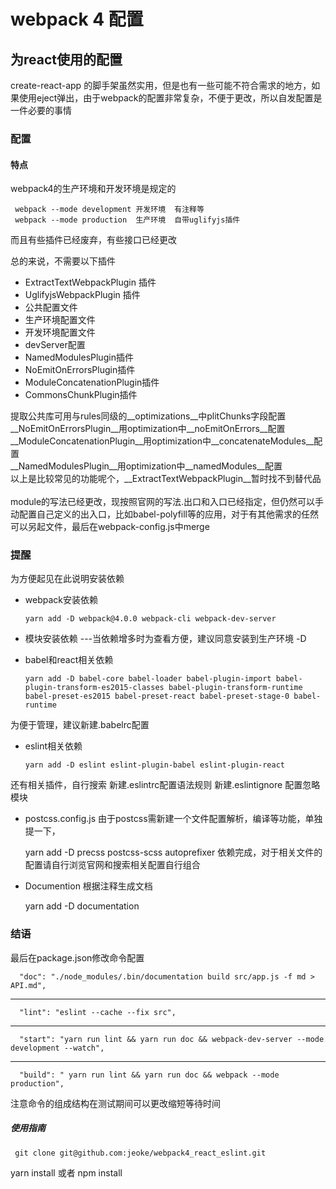 webpack 4 配置
===============
为react使用的配置
------------------
create-react-app 的脚手架虽然实用，但是也有一些可能不符合需求的地方，如果使用eject弹出，由于webpack的配置非常复杂，不便于更改，所以自发配置是一件必要的事情
     

### 配置

#### 特点
webpack4的生产环境和开发环境是规定的

     webpack --mode development 开发环境  有注释等 
     webpack --mode production  生产环境  自带uglifyjs插件

   而且有些插件已经废弃，有些接口已经更改


总的来说，不需要以下插件
* ExtractTextWebpackPlugin 插件
* UglifyjsWebpackPlugin 插件
* 公共配置文件
* 生产环境配置文件
* 开发环境配置文件
* devServer配置
* NamedModulesPlugin插件
* NoEmitOnErrorsPlugin插件
* ModuleConcatenationPlugin插件
* CommonsChunkPlugin插件

提取公共库可用与rules同级的__optimizations__中plitChunks字段配置<br/>
__NoEmitOnErrorsPlugin__用optimization中__noEmitOnErrors__配置<br/>
__ModuleConcatenationPlugin__用optimization中__concatenateModules__配置<br/>
__NamedModulesPlugin__用optimization中__namedModules__配置<br/>
以上是比较常见的功能呢个，__ExtractTextWebpackPlugin__暂时找不到替代品
<br/><br/>module的写法已经更改，现按照官网的写法.出口和入口已经指定，但仍然可以手动配置自己定义的出入口，比如babel-polyfill等的应用，对于有其他需求的任然可以另起文件，最后在webpack-config.js中merge
### 提醒
为方便起见在此说明安装依赖
* webpack安装依赖 

      yarn add -D webpack@4.0.0 webpack-cli webpack-dev-server
* 模块安装依赖 ---当依赖增多时为查看方便，建议同意安装到生产环境 -D
* babel和react相关依赖

      yarn add -D babel-core babel-loader babel-plugin-import babel-plugin-transform-es2015-classes babel-plugin-transform-runtime babel-preset-es2015 babel-preset-react babel-preset-stage-0 babel-runtime 
为便于管理，建议新建.babelrc配置
* eslint相关依赖 

      yarn add -D eslint eslint-plugin-babel eslint-plugin-react 
还有相关插件，自行搜索 新建.eslintrc配置语法规则 新建.eslintignore 配置忽略模块
* postcss.config.js 由于postcss需新建一个文件配置解析，编译等功能，单独提一下，
       
     yarn add -D precss postcss-scss autoprefixer
依赖完成，对于相关文件的配置请自行浏览官网和搜索相关配置自行组合
* Documention 根据注释生成文档
      
    yarn add -D documentation

### 结语
最后在package.json修改命令配置


      "doc": "./node_modules/.bin/documentation build src/app.js -f md > API.md",
*****

      "lint": "eslint --cache --fix src",
*****

      "start": "yarn run lint && yarn run doc && webpack-dev-server --mode development --watch",
*****

      "build": " yarn run lint && yarn run doc && webpack --mode production",
注意命令的组成结构在测试期间可以更改缩短等待时间

##### 使用指南

     git clone git@github.com:jeoke/webpack4_react_eslint.git
   yarn install  或者 npm install